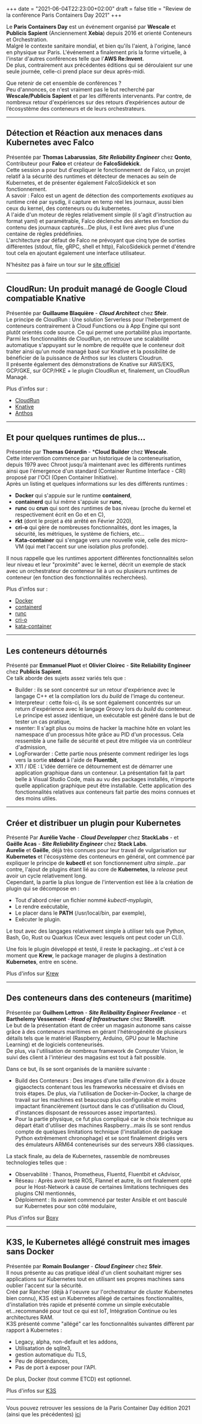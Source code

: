 +++
date = "2021-06-04T22:23:00+02:00"
draft = false
title = "Review de la conférence Paris Containers Day 2021"
+++

Le **Paris Containers Day** est un événement organisé par **Wescale** et **Publicis Sapient** (Anciennement **Xebia**) depuis 2016 et orienté Conteneurs et Orchestration.  
Malgré le contexte sanitaire mondial, et bien qu'ils l'aient, à l'origine, lancé en physique sur Paris. L'événement a finalement pris la forme virtuelle, à l'instar d'autres conférences telle que l'**AWS Re:Invent**.  
De plus, contrairement aux précédentes éditions qui se déroulaient sur une seule journée, celle-ci prend place sur deux après-midi.

Que retenir de cet ensemble de conférences ?  
Peu d'annonces, ce n'est vraiment pas le but recherché par **Wescale/Publicis Sapient** et par les différents intervenants. Par contre, de nombreux retour d'expériences sur des retours d’expériences autour de l’écosystème des conteneurs et de leurs orchestrateurs.

---

## Détection et Réaction aux menaces dans Kubernetes avec Falco
Présentée par **Thomas Labarussias**, ***Site Reliability Engineer*** chez **Qonto**, Contributeur pour **Falco** et créateur de **FalcoSidekick**.  
Cette session a pour but d'expliquer le fonctionnement de Falco, un projet relatif à la sécurité des runtimes et détecteur de menaces au sein de Kubernetes, et de présenter également FalcoSidekick et son fonctionnement.  
A savoir : Falco est un agent de détection des comportements *exotiques* au runtime créé par sysdig, il capture en temp réel les journaux, aussi bien ceux du kernel, des conteneurs ou du kubernetes.  
A l'aide d'un moteur de règles relativement simple (il s'agit d'instruction au format yaml) et paramétrable, Falco déclenche des alertes en fonction du contenu des journaux capturés...De plus, il est livré avec plus d'une centaine de règles prédéfinies.  
L'architecture par défaut de Falco ne prévoyant que cinq type de sorties différentes (stdout, file, gRPC, shell et http), FalcoSidekick permet d'étendre tout cela en ajoutant également une interface utilisateur.

N'hésitez pas à faire un tour sur le [site officiel](https://falco.org/)

---

## CloudRun: Un produit managé de Google Cloud compatiable Knative
Présentée par **Guillaume Blaquière** - ***Cloud Architect*** chez **Sfeir**.  
Le principe de CloudRun : Une solution Serverless pour l'hebergement de conteneurs contrairement à Cloud Functions ou à App Engine qui sont plutôt orientés code source. Ce qui permet une portabilité plus importante.  
Parmi les fonctionnalités de CloudRun, on retrouve une scalabilité automatique s'appuyant sur le nombre de requête que le conteneur doit traiter ainsi qu'un mode managé basé sur Knative et la possibilité de bénéficier de la puissance de Anthos sur les clusters Cloudrun.  
Il présente également des démonstrations de Knative sur AWS/EKS, GCP/GKE, sur GCP/HKE + le plugin CloudRun et, finalement, un CloudRun Managé.

Plus d'infos sur :  
- [CloudRun](https://cloud.google.com/run)  
- [Knative](https://knative.dev/)  
- [Anthos](https://cloud.google.com/anthos)

---

## Et pour quelques runtimes de plus...
Présentée par **Thomas Gérardin** - ***Cloud Builder** chez **Wescale**.  
Cette intervention commence par un historique de la conteneurisation, depuis 1979 avec Chroot jusqu'à maintenant avec les différents runtimes ainsi que l'émergence d'un standard (Container Runtime Interface - CRI) proposé par l'OCI (Open Container Initiative).  
Après un listing et quelques informations sur les des différents runtimes :  
- **Docker** qui s'appuie sur le runtime **containerd**,  
- **containerd** qui lui même s'appuie sur **runc**,  
- **runc** ou **crun** qui sont des runtimes de bas niveau (proche du kernel et respectivement écrit en Go et en C),  
- **rkt** (dont le projet a été arrêté en Février 2020),  
- **cri-o** qui gère de nombreuses fonctionnalités, dont les images, la sécurité, les métriques, le système de fichiers, etc...  
- **Kata-container** qui s'engage vers une nouvelle voie, celle des micro-VM (qui met l'accent sur une isolation plus profonde).

Il nous rappelle que les runtimes apportent différentes fonctionnalités selon leur niveau et leur "proximité" avec le kernel, décrit un exemple de stack avec un orchestrateur de conteneur lié à un ou plusieurs runtimes de conteneur (en fonction des fonctionnalités recherchées).  

Plus d'infos sur :
- [Docker](https://www.docker.com/)  
- [containerd](https://containerd.io/)  
- [runc](https://github.com/opencontainers/runc)  
- [cri-o](https://cri-o.io/)  
- [kata-container](https://katacontainers.io/)  

---

## Les conteneurs détournés
Présenté par **Emmanuel Pluot** et **Olivier Cloirec** - **Site Reliability Engineer** chez **Publicis Sapient**.    
Ce talk aborde des sujets assez variés tels que :  
- Builder : ils se sont concentré sur un retour d'expérience avec le langage C++ et la compilation lors du *build* de l'image du conteneur.  
- Interpreteur : cette fois-ci, ils se sont également concentrés sur un return d'expérience avec le langage Groovy lors du *build* du conteneur. Le principe est assez identique, un exécutable est généré dans le but de tester un cas pratique,  
- nsenter: Il s'agit plus ou moins de hacker la machine hôte en volant les namespace d'un processus hôte grâce au PID d'un processus. Cela ressemble à une faille de sécurité et peut être mitigée via un contrôleur d'admission,  
- LogForwarder : Cette partie nous présente comment rediriger les logs vers la sortie **stdout** à l'aide de **Fluentbit**,  
- X11 / IDE : L'idée derrière ce détournement est de démarrer une application graphique dans un conteneur. La présentation fait la part belle à Visual Studio Code, mais au vu des packages installés, n'importe quelle application graphique peut être installable. Cette application des fonctionnalités relatives aux conteneurs fait partie des moins connues et des moins utiles.  

---

## Créer et distribuer un plugin pour Kubernetes
Présenté Par **Aurélie Vache** - ***Cloud Developper*** chez **StackLabs** - et **Gaëlle Acas** - ***Site Reliability Engineer*** chez **Stack Labs**.  
**Aurelie** et **Gaëlle**, déjà très connues pour leur travail de vulgarisation sur **Kubernetes** et l'écosystème des conteneurs en général, ont commencé par expliquer le principe de **kubectl** et son fonctionnement *ultra simple*...par contre, l'ajout de plugins étant lié au core de **Kubernetes**, la *release* peut avoir un cycle relativement long.  
Cependant, la partie la plus longue de l'intervention est liée à la création de plugin qui se décompose en :  
- Tout d'abord créer un fichier nommé *kubectl-myplugin*,  
- Le rendre exécutable,  
- Le placer dans le **PATH** (/usr/local/bin, par exemple),  
- Exécuter le plugin.

Le tout avec des langages relativement simple à utiliser tels que Python, Bash, Go, Rust ou Quarkus (Ceux avec lesquels ont peut coder un CLI).  

Une fois le plugin développé et testé, il reste le packaging...et c'est à ce moment que **Krew**, le package manager de plugins à destination **Kubernetes**, entre en scène.  

Plus d'infos sur [Krew](https://krew.sigs.k8s.io/)

---

## Des conteneurs dans des conteneurs (maritime)
Présentée par **Guilhem Lettron** - ***Site Relibaility Engineer Freelance*** - et **Barthelemy Vessemont** - ***Head of Infrastructure*** chez **Storelift**.  
Le but de la présentation étant de créer  un magasin autonome sans caisse grâce à des conteneurs maritimes en gérant l'hétérogénéité de plusieurs détails tels que le matériel (Raspberry, Arduino, GPU pour le Machine Learning) et de logiciels conteneurisés.  
De plus, via l'utilisation de nombreux framework de Computer Vision, le suivi des client à l'intérieur des magasins est tout à fait possible.  

Dans ce but, ils se sont organisés de la manière suivante :  
- Build des Conteneurs : Des images d'une taille d'environ dix à douze gigaoctects contenant tous les frameworks nécessaire et divisés en trois étapes. De plus, via l'utilisation de Docker-in-Docker, la charge de travail sur les machines est beaucoup plus configurable et moins impactant financièrement (surtout dans le cas d'utilisation du Cloud, d'instances disposant de ressources assez importantes).  
- Pour la partie physique, ce fut plus compliqué car le choix technique au départ était d'utiliser des machines Raspberry...mais ils se sont rendus compte de quelques limitations technique (l'installation de package Python extrêmement chronophage) et se sont finalement dirigés vers des émulateurs ARM64 conteneurisés sur des serveurs X86 classiques.  

La stack finale, au dela de Kubernetes, rassemble de nombreuses technologies telles que :  
- Observabilité : Thanos, Prometheus, Fluentd, Fluentbit et cAdvisor,  
- Réseau : Après avoir testé ROS, Flannel et autre, ils ont finalement opté pour le Host-Network à cause de certaines limitations techniques des plugins CNI mentionnés,  
- Déploiement : Ils avaient commencé par tester Ansible et ont basculé sur Kubernetes pour son côté modulaire,  


Plus d'infos sur [Boxy](https://www.getboxy.co/)

---

## K3S, le Kubernetes allégé construit mes images sans Docker
Présentée par **Romain Boulanger** - ***Cloud Engineer*** chez **Sfeir**.    
Il nous présente au cas pratique idéal d'un client souhaitant migrer ses applications sur Kubernetes tout en utilisant ses propres machines sans oublier l'accent sur la sécurité.  
Créé par Rancher (déjà à l'oeuvre sur l'orchestrateur de cluster Kubernetes bien connu), K3S est un Kubernetes allégé de certaines fonctionnalités, d'installation très rapide et présenté comme un simple exécutable et...recommandé pour tout ce qui est IoT, Intégration Continue ou les architectures RAM.  
K3S présenté comme "allégé" car les fonctionnalités suivantes diffèrent par rapport à Kubernetes :  
- Legacy, alpha, non-default et les addons,  
- Utilisatation de sqlite3,  
- gestion automatique du TLS,  
- Peu de dépendances,  
- Pas de port à exposer pour l'API.  

De plus, Docker (tout comme ETCD) est optionnel.  

Plus d'infos sur [K3S](https://k3s.io/)

---

Vous pouvez retrouver les sessions de la Paris Container Day édition 2021 (ainsi que les précédentes) [ici](https://www.youtube.com/channel/UC2CaqD0MyyDadpD1ipneW6w/videos)